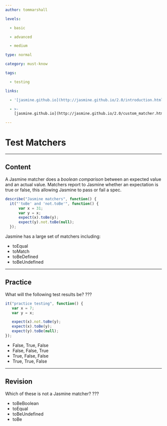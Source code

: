 ```yaml
---
author: tommarshall

levels:

  - basic

  - advanced

  - medium

type: normal

category: must-know

tags:

  - testing

links:

  - '[jasmine.github.io](http://jasmine.github.io/2.0/introduction.html){website}'

  - >-
    [jasmine.github.io](http://jasmine.github.io/2.0/custom_matcher.html){website}

---
```

# Test Matchers

---
## Content

A Jasmine matcher does a *boolean comparison* between an expected value and an actual value. Matchers report to Jasmine whether an expectation is true or false, this allowing Jasmine to pass or fail a spec.

```JavaScript
describe("Jasmine matchers", function() {
  it("'toBe' and 'not.toBe'", function() {
      var x = 31;
      var y = x;
      expect(x).toBe(y);
      expect(y).not.toBe(null);
  });
```

Jasmine has a large set of matchers including:
- toEqual
- toMatch
- toBeDefined
- toBeUndefined

---
## Practice

What will the following test results be? ???

```javascript
it("practice testing", function() {
   var x = 7;
   var y = x;

   expect(x).not.toBe(y);
   expect(x).toBe(y);
   expect(y).toBe(null);
});
```

* False, True, False
* False, False, True
* True, False, False
* True, True, False

---
## Revision

Which of these is not a Jasmine matcher?
???
* toBeBoolean
* toEqual
* toBeUndefined
* toBe